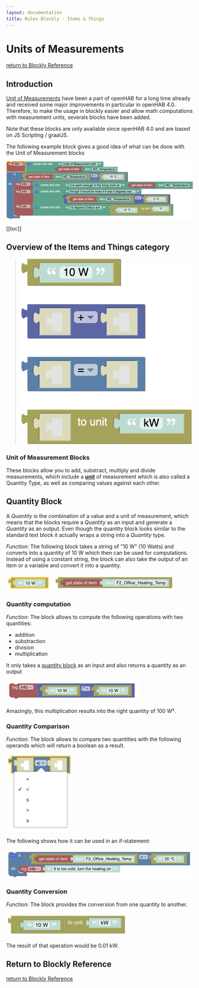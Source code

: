 ```yaml
---
layout: documentation
title: Rules Blockly - Items & Things
---
```

<!-- markdownlint-disable MD036 -->

# Units of Measurements

[return to Blockly Reference](index.html#items-and-things)

## Introduction

[Unit of Measurements](docs/concepts/units-of-measurement.html) have been a part of openHAB for a long time already and received some major improvements in particular in openHAB 4.0.
Therefore, to make the usage in blockly easier and allow math computations with measurement units, severals blocks have been added.

Note that these blocks are only available since openHAB 4.0 and are based on JS Scripting / graalJS.

The following example block gives a good idea of what can be done with the Unit of Measurement blocks

![blockly-uom-example](../images/blockly/blockly-uom-example.png)

[[toc]]

## Overview of the Items and Things category

> ![blockly-uom](../images/blockly/blockly-uom.png)

### Unit of Measurement Blocks

These blocks allow you to add, substract, multiply and divide measurements, which include a [**unit**](docs/concepts/units-of-measurement.html#list-of-units) of measurement which is also called a Quantity Type, as well as comparing values against each other.

## Quantity Block

A _Quantity_ is the combination of a value and a unit of measurement, which means that the blocks require a _Quantity_ as an input and generate a _Quantity_ as an output.
Even though the quantity block looks similar to the standard text block it actually wraps a string into a _Quantity_ type.

_Function:_ The following block takes a string of "10 W" (10 Watts) and converts into a quantity of 10 W which then can be used for computations.
Instead of using a constant string, the block can also take the output of an item or a variable and convert it into a quantity.

![blockly-quantity](../images/blockly/blockly-quantity.png)
![blockly-quantity-temperature-item](../images/blockly/blockly-quantity-temp-item.png)

### Quantity computation

_Function:_ The block allows to compute the following operations with two quantities:

- addition
- substraction
- division
- multiplication

It only takes a [quantity block](#quantity-block) as an input and also returns a quantity as an output

![blockly-quantity-multiplication](../images/blockly/blockly-quantity-multiplication.png)

Amazingly, this multiplication results into the right quantity of 100 W².

### Quantity Comparison

_Function:_ The block allows to compare two quantities with the following operands which will return a boolean as a result.

![blockly-quantity-comparison](../images/blockly/blockly-quantity-comparison.png)

The following shows how it can be used in an if-statement:

![blockly-quantity-comparison-if](../images/blockly/blockly-quantity-comparison-if.png)

### Quantity Conversion

_Function:_ The block provides the conversion from one quantity to another.

![blockly-quantity-conversion](../images/blockly/blockly-quantity-conversion.png)

The result of that operation would be 0.01 kW.

## Return to Blockly Reference

[return to Blockly Reference](index.html#items-and-things)
